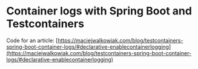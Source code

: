 # Container logs with Spring Boot and Testcontainers

Code for an article: [https://maciejwalkowiak.com/blog/testcontainers-spring-boot-container-logs/#declarative-enablecontainerlogging](https://maciejwalkowiak.com/blog/testcontainers-spring-boot-container-logs/#declarative-enablecontainerlogging)